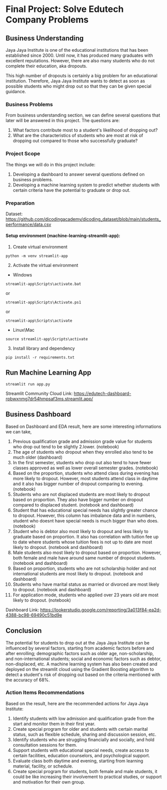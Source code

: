 # Final Project: Solve Edutech Company Problems

## Business Understanding
Jaya Jaya Institute is one of the educational institutions that has been established since 2000. Until now, it has produced many graduates with excellent reputations. However, there are also many students who do not complete their education, aka dropouts. 

This high number of dropouts is certainly a big problem for an educational institution. Therefore, Jaya Jaya Institute wants to detect as soon as possible students who might drop out so that they can be given special guidance.

### Business Problems
From business understanding section, we can define several questions that later will be answered in this project. The questions are:
1. What factors contribute most to a student's likelihood of dropping out?
2. What are the characteristics of students who are most at risk of dropping out compared to those who successfully graduate?

### Project Scope
The things we will do in this project include: 
1. Developing a dashboard to answer several questions defined on business problems. 
2. Developing a machine learning system to predict whether students with certain criteria have the potential to graduate or drop out.

### Preparation

Dataset: https://github.com/dicodingacademy/dicoding_dataset/blob/main/students_performance/data.csv

#### Setup environment (machine-learning-streamlit-app):
1. Create virtual environment

```
python -m venv streamlit-app
```

2. Activate the virtual environment

- Windows

```
streamlit-app\Scripts\activate.bat
```

or

```
streamlit-app\Scripts\Activate.ps1
```

or

```
streamlit-app\Scripts\activate
```

- Linux\Mac

```
source streamlit-app\Scripts\activate
```

3. Install library and dependency

```
pip install -r requirements.txt
```

## Run Machine Learning App

```
streamlit run app.py
```

Streamlit Community Cloud Link: https://edutech-dashboard-rpbwxnmg7dr54hmpsaf3ms.streamlit.app/

## Business Dashboard
Based on Dashboard and EDA result, here are some interesting informations we can take,
1. Previous qualification grade and admission grade value for students who drop out tend to be slightly 2.lower. (notebook)
2. The age of students who dropout when they enrolled also tend to be much older (dashboard)
3. In the first semester, students who drop out also tend to have fewer classes approved as well as lower overall semester grades. (notebook)
4. Based on the proportion, students who attend class during evening has more likely to dropout. However, most students attend class in daytime and it also has bigger number of dropout comparing to evening. (notebook)
5. Students who are not displaced students are most likely to dropout based on proportion. They also have bigger number on dropout compared to displaced student. (notebook and dashboard)
6. Student that has educational special needs has slightly greater chance to dropout. However, this column has imbalance data and in numbers, student who doesnt have special needs is much bigger than who does. (notebook)
7. Student who is debtor also most likely to dropout and less likely to graduate based on proportion. It also has correlation with tuition fee up to date where students whose tuition fees is not up to date are most likely to dropout. (notebook and dashboard)
8. Male students also most likely to dropout based on proportion. However, both female and male have around same number of dropout students. (notebook and dashboard)
9. Based on proportion, students who are not scholarship holder and not international students are most likely to dropout. (notebook and dashboard)
10. Students who have marital status as married or divorced are most likely to dropout. (notebook and dashboard)
11. For application mode, students who applied over 23 years old are most likely to dropout. (notebook)

Dashboard Link: https://lookerstudio.google.com/reporting/3a013f84-ea2d-4388-bc98-69490c51bd9e

## Conclusion
The potential for students to drop out at the Jaya Jaya Institute can be influenced by several factors, starting from academic factors before and after enrolling; demographic factors such as older age, non-scholarship, and non-international students; social and economic factors such as debtor, non-displaced, etc. A machine learning system has also been created and deployed on the streamlit cloud using the Gradient Boosting algorithm to detect a student's risk of dropping out based on the criteria mentioned with the accuracy of 68%.


### Action Items Recommendations
Based on the result, here are the recommended actions for Jaya Jaya Institute:
1. Identify students with low admission and qualification grade from the start and monitor them in their first year.
2. Create special program for older and students with certain marital status, such as flexible schedule, sharing and discussion session, etc.
3. Identify students who are struggling financially and socially, and hold consultation sessions for them.
4. Support students with educational special needs, create access to certain facilities, education counselors, and psychological support.
5. Evaluate class both daytime and evening, starting from learning material, facility, or schedule.
6. Create special program for students, both female and male students, it could be like increasing their involvement to practical studies, or support and motivation for their own group.